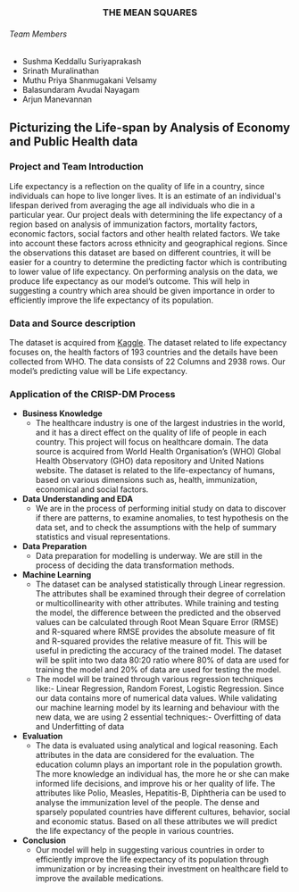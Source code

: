 <h3><p align="center"> THE MEAN SQUARES </p></h3>

###### Team Members
- Sushma Keddallu Suriyaprakash
- Srinath Muralinathan
- Muthu Priya Shanmugakani Velsamy
- Balasundaram Avudai Nayagam
- Arjun Manevannan

## Picturizing the Life-span by Analysis of Economy and Public Health data
<h3>Project and Team Introduction</h3>
	Life expectancy is a reflection on the quality of life in a country, since individuals can hope to live longer lives. It is an estimate of an individual's lifespan derived from averaging the age all individuals who die in a particular year. Our project deals with determining the life expectancy of a region based on analysis of immunization factors, mortality factors, economic factors, social factors and other health related factors. We take into account these factors across ethnicity and geographical regions. Since the observations this dataset are based on different countries, it will be easier for a country to determine the predicting factor which is contributing to lower value of life expectancy. On performing analysis on the data, we produce life expectancy as our model’s outcome. This will help in suggesting a country which area should be given importance in order to efficiently improve the life expectancy of its population.
	
### Data and Source description
The dataset is acquired from [Kaggle](https://www.kaggle.com/kumarajarshi/life-expectancy-who/).
The dataset related to life expectancy focuses on, the health factors of 193 countries and the details have been collected from WHO. The data consists of 22 Columns and 2938 rows. Our model’s predicting value will be Life expectancy.

### Application of the CRISP-DM Process
- <b>Business Knowledge</b>
  - The healthcare industry is one of the largest industries in the world, and it has a direct effect on the quality of life of people in each country. This project will focus on healthcare domain. The data source is acquired from World Health Organisation’s (WHO) Global Health Observatory (GHO) data repository and United Nations website. The dataset is related to the life-expectancy of humans, based on various dimensions such as, health, immunization, economical and social factors. 
- <b>Data Understanding and EDA</b>
  - We are in the process of performing initial study on data to discover if there are patterns, to examine anomalies, to test hypothesis on the data set, and to check the assumptions with the help of summary statistics and visual representations.
- <b>Data Preparation</b>
  - Data preparation for modelling is underway. We are still in the process of deciding the data transformation methods. 
- <b>Machine Learning</b>
  - The dataset can be analysed statistically through Linear regression. The attributes shall be examined through their degree of correlation or multicollinearity with other attributes. While training and testing the model, the difference between the predicted and the observed values can be calculated through Root Mean Square Error (RMSE) and R-squared where RMSE provides the absolute measure of fit and R-squared provides the relative measure of fit. This will be useful in predicting the accuracy of the trained model. The dataset will be split into two data 80:20 ratio where 80% of data are used for training the model and 20% of data are used for testing the model.
  - The model will be trained through various regression techniques like:- Linear Regression, Random Forest, Logistic Regression. Since our data contains more of numerical data values. While validating our machine learning model by its learning and behaviour with the new data, we are using 2 essential techniques:- Overfitting of data and Underfitting of data
- <b>Evaluation</b>
  - The data is evaluated using analytical and logical reasoning. Each attributes in the data are considered for the evaluation. The education column plays an important role in the population growth. The more knowledge an individual has, the more he or she can make informed life decisions, and improve his or her quality of life. 
The attributes like Polio, Measles, Hepatitis-B, Diphtheria can be used to analyse the immunization level of the people. The dense and sparsely populated countries have different cultures, behavior, social and economic status. Based on all these attributes we will predict the life expectancy of the people in various countries. 
- <b>Conclusion</b>
  - Our model will help in suggesting various countries in order to efficiently improve the life expectancy of its population through immunization or by increasing their investment on healthcare field to improve the available medications.

